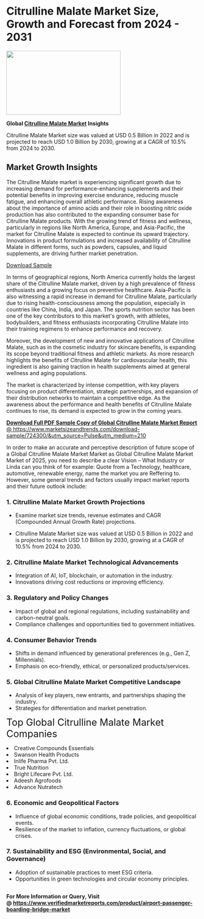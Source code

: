 <H1>Citrulline Malate Market Size, Growth and Forecast from 2024 - 2031</H1><img class="aligncenter size-medium wp-image-584254" src="https://thirdeyenews.in/wp-content/uploads/2024/09/Global-Market-Research-300x168.jpeg" alt="" width="300" height="168" /><p><strong>Global&nbsp;<a href="https://www.marketsizeandtrends.com/download-sample/724300/&amp;utm_source=Pulse&amp;utm_medium=210">Citrulline Malate Market</a> Insights</strong></p><p>Citrulline Malate Market size was valued at USD 0.5 Billion in 2022 and is projected to reach USD 1.0 Billion by 2030, growing at a CAGR of 10.5% from 2024 to 2030.</p><p><h2>Market Growth Insights</h2> <p>The Citrulline Malate market is experiencing significant growth due to increasing demand for performance-enhancing supplements and their potential benefits in improving exercise endurance, reducing muscle fatigue, and enhancing overall athletic performance. Rising awareness about the importance of amino acids and their role in boosting nitric oxide production has also contributed to the expanding consumer base for Citrulline Malate products. With the growing trend of fitness and wellness, particularly in regions like North America, Europe, and Asia-Pacific, the market for Citrulline Malate is expected to continue its upward trajectory. Innovations in product formulations and increased availability of Citrulline Malate in different forms, such as powders, capsules, and liquid supplements, are driving further market penetration.</p> <p><a href="#">Download Sample</a></p> <p>In terms of geographical regions, North America currently holds the largest share of the Citrulline Malate market, driven by a high prevalence of fitness enthusiasts and a growing focus on preventive healthcare. Asia-Pacific is also witnessing a rapid increase in demand for Citrulline Malate, particularly due to rising health-consciousness among the population, especially in countries like China, India, and Japan. The sports nutrition sector has been one of the key contributors to this market's growth, with athletes, bodybuilders, and fitness enthusiasts incorporating Citrulline Malate into their training regimens to enhance performance and recovery.</p> <p>Moreover, the development of new and innovative applications of Citrulline Malate, such as in the cosmetic industry for skincare benefits, is expanding its scope beyond traditional fitness and athletic markets. As more research highlights the benefits of Citrulline Malate for cardiovascular health, this ingredient is also gaining traction in health supplements aimed at general wellness and aging populations.</p> <p>The market is characterized by intense competition, with key players focusing on product differentiation, strategic partnerships, and expansion of their distribution networks to maintain a competitive edge. As the awareness about the performance and health benefits of Citrulline Malate continues to rise, its demand is expected to grow in the coming years.</p> <p><a href="#"></p><p><span class=""><strong>Download Full PDF Sample Copy of Global Citrulline Malate Market Report</strong> @ <a href="https://www.marketsizeandtrends.com/download-sample/724300/&amp;utm_source=Pulse&amp;utm_medium=210" target="_blank">https://www.marketsizeandtrends.com/download-sample/724300/&amp;utm_source=Pulse&amp;utm_medium=210</a></span></p><p>In order to make an accurate and perceptive description of future scope of a Global&nbsp;Citrulline Malate Market Market as Global&nbsp;Citrulline Malate Market Market of 2025, you need to describe a clear Vision &ndash; What Industry or Linda can you think of for example: Quote from a Technology, healthcare, automotive, renewable energy, name the market you are Reffering to. However, some general trends and factors usually impact market reports and their future outlook include:</p><h3>1.&nbsp;<strong>Citrulline Malate Market Growth Projections</strong></h3><ul><li>Examine market size trends, revenue estimates and CAGR (Compounded Annual Growth Rate) projections.</li><li><p>Citrulline Malate Market size was valued at USD 0.5 Billion in 2022 and is projected to reach USD 1.0 Billion by 2030, growing at a CAGR of 10.5% from 2024 to 2030.</p></li></ul><h3>2.&nbsp;<strong>Citrulline Malate Market Technological Advancements</strong></h3><ul><li>Integration of AI, IoT, blockchain, or automation in the industry.</li><li>Innovations driving cost reductions or improving efficiency.</li></ul><h3>3.&nbsp;<strong>Regulatory and Policy Changes</strong></h3><ul><li>Impact of global and regional regulations, including sustainability and carbon-neutral goals.</li><li>Compliance challenges and opportunities tied to government initiatives.</li></ul><h3>4.&nbsp;<strong>Consumer Behavior Trends</strong></h3><ul><li>Shifts in demand influenced by generational preferences (e.g., Gen Z, Millennials).</li><li>Emphasis on eco-friendly, ethical, or personalized products/services.</li></ul><h3>5.&nbsp;<strong>Global Citrulline Malate Market Competitive Landscape</strong></h3><ul><li>Analysis of key players, new entrants, and partnerships shaping the industry.</li><li>Strategies for differentiation and market penetration.</li></ul><p data-pm-slice="1 1 []"><span style="color: inherit; font-family: inherit; font-size: 25px;">Top Global Citrulline Malate Market Companies</span></p><div class="" data-test-id=""><p><li>Creative Compounds Essentials</li><li> Swanson Health Products</li><li> Inlife Pharma Pvt. Ltd.</li><li> True Nutrition</li><li> Bright Lifecare Pvt. Ltd.</li><li> Adeesh Agrofoods</li><li> Advance Nutratech</li></p></div><h3>6.&nbsp;<strong>Economic and Geopolitical Factors</strong></h3><ul><li>Influence of global economic conditions, trade policies, and geopolitical events.</li><li>Resilience of the market to inflation, currency fluctuations, or global crises.</li></ul><h3>7.&nbsp;<strong>Sustainability and ESG (Environmental, Social, and Governance)</strong></h3><ul><li>Adoption of sustainable practices to meet ESG criteria.</li><li>Opportunities in green technologies and circular economy principles.</li></ul><h2><strong style="font-size: 14px;">For More Information or Query, Visit @&nbsp;</strong><a style="background-color: #ffffff; font-size: 14px;" href="https://www.marketsizeandtrends.com/report/citrulline-malate-market/" target="_blank">https://www.verifiedmarketreports.com/product/airport-passenger-boarding-bridge-market</a></h2>

